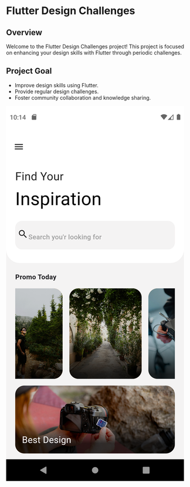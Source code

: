 # Flutter Design Challenges

## Overview
Welcome to the Flutter Design Challenges project! This project is focused on enhancing your design skills with Flutter through periodic challenges.

## Project Goal
- Improve design skills using Flutter.
- Provide regular design challenges.
- Foster community collaboration and knowledge sharing.


![Day 1 Challenge](assets\days_images\Day1.png)